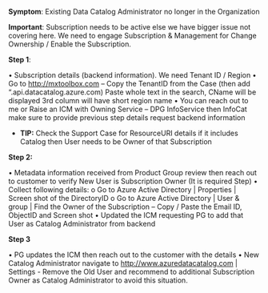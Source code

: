 **Symptom**:  Existing Data Catalog Administrator no longer in the Organization

**Important**:  Subscription needs to be active else we have bigger issue not covering here.   We need to engage Subscription & Management for Change Ownership / Enable the Subscription.

**Step 1**:

•	Subscription details (backend information).   We need Tenant ID / Region
•	Go to http://mxtoolbox.com – Copy the TenantID from the Case (then add “.api.datacatalog.azure.com)  Paste whole text in the search, CName will be displayed 3rd column will have short region name
•	You can reach out to me or Raise an ICM with Owning Service – DPG InfoService then InfoCat  make sure to provide previous step details request backend information
- **TIP:**  Check the Support Case for ResourceURI details if it includes Catalog then User needs to be Owner of that Subscription

**Step 2:**

•	Metadata information received from Product Group review then reach out to customer to verify New User is Subscription Owner (It is required Step)
•	Collect following details:
o	Go to Azure Active Directory | Properties | Screen shot of the DirectoryID
o	Go to Azure Active Directory | User & group | Find the Owner of the Subscription – Copy / Paste the Email ID, ObjectID and Screen shot
•	Updated the ICM requesting PG to add that User as Catalog Administrator from backend

**Step 3**

•	PG updates the ICM then reach out to the customer with the details
•	New Catalog Administrator navigate to http://www.azuredatacatalog.com | Settings -  Remove the Old User and recommend to additional Subscription Owner as Catalog Administrator to avoid this situation.
